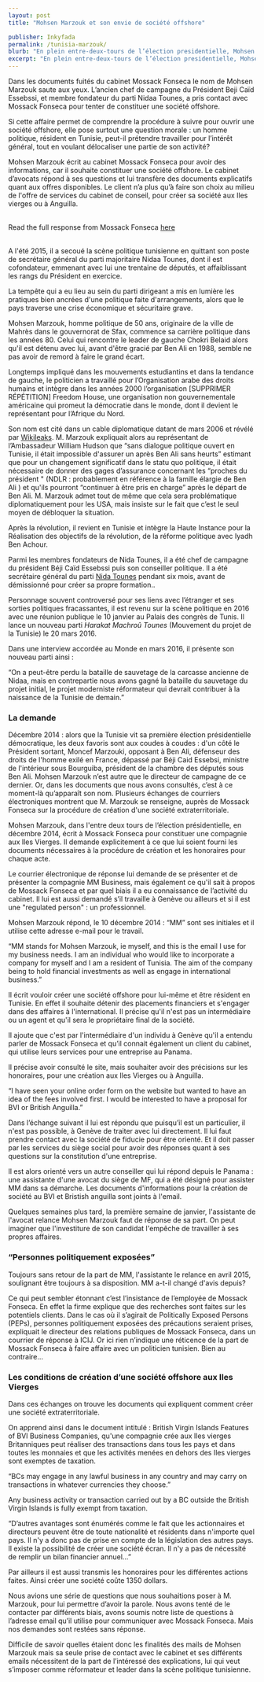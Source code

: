 ```yaml
---
layout: post
title: "Mohsen Marzouk et son envie de société offshore"

publisher: Inkyfada
permalink: /tunisia-marzouk/
blurb: "En plein entre-deux-tours de l’élection presidentielle, Mohsen Marzouk, alors directeur de campagne de Béji Caid Essebsi, prend contact avec Mossack Fonseca, pour ouvrir une société offshore."
excerpt: "En plein entre-deux-tours de l’élection presidentielle, Mohsen Marzouk, alors directeur de campagne de Béji Caid Essebsi, prend contact avec Mossack Fonseca, pour ouvrir une société offshore."
---
```


Dans les documents fuités du cabinet Mossack Fonseca  le nom de Mohsen Marzouk saute aux yeux. L’ancien chef de campagne du Président Beji Caïd Essebssi, et membre fondateur du parti Nidaa Tounes, a pris contact avec Mossack Fonseca pour tenter de constituer une société offshore.
 
Si cette affaire permet de comprendre la procédure à suivre pour ouvrir une société offshore, elle pose surtout une question morale : un homme politique, résident en Tunisie, peut-il prétendre travailler pour l’intérêt général, tout en voulant délocaliser une partie de son activité?
  
Mohsen Marzouk écrit au cabinet Mossack Fonseca pour avoir des informations, car il souhaite constituer une société offshore. Le cabinet d’avocats répond à ses questions et lui transfère des documents explicatifs quant aux offres disponibles. Le client n’a plus qu’à faire son choix au milieu de l'offre de services du cabinet de conseil, pour créer sa société aux Iles vierges ou à Anguilla.

<br/>
<div class="panel panel-default">
  <div class="panel-heading">
  Read the full response from Mossack Fonseca <a href="https://sourceafrica.net/documents/***REMOVED***.html" target="_blank">here</a>
  </div>
</div>
<br/>

A l'été 2015, il a secoué la scène politique tunisienne  en quittant son poste de secrétaire général du parti majoritaire Nidaa Tounes, dont il est cofondateur, emmenant avec lui une trentaine de députés, et affaiblissant les rangs du Président en exercice.
 
La tempête qui a eu lieu au sein du parti dirigeant a mis en lumière les pratiques bien ancrées d'une politique faite d'arrangements, alors que le pays traverse une crise économique et sécuritaire grave.
 
Mohsen Marzouk, homme politique de 50 ans, originaire de la ville de Mahrès dans le gouvernorat de Sfax, commence sa carrière politique dans les années 80. Celui qui rencontre le leader de gauche Chokri Belaid alors qu'il est détenu avec lui, avant d'être gracié par Ben Ali en 1988, semble ne pas avoir de remord à faire le grand écart.
 
Longtemps impliqué dans les mouvements estudiantins et dans la tendance de gauche, le politicien a travaillé pour l’Organisation arabe des droits humains et intègre dans les années 2000 l’organisation [SUPPRIMER RÉPÉTITION] Freedom House, une organisation non gouvernementale américaine qui promeut la démocratie dans le monde, dont il devient le représentant pour l’Afrique du Nord.
 
Son nom est cité dans un cable diplomatique datant de mars 2006 et révélé par [Wikileaks](https://wikileaks.org/plusd/cables/06TUNIS1255_a.html). M. Marzouk expliquait alors au représentant de l’Ambassadeur William Hudson que “sans dialogue politique ouvert en Tunisie, il était impossible d'assurer un après Ben Ali sans heurts” estimant que pour un changement significatif dans le statu quo politique, il était nécessaire de donner des gages d’assurance concernant les “proches du président " (NDLR : probablement en référence à la famille élargie de Ben Ali ) et qu'ils pourront “continuer à être pris en charge” après le départ de Ben Ali. M. Marzouk admet tout de même que cela sera problématique diplomatiquement pour les USA, mais insiste sur le fait que c’est le seul moyen de débloquer la situation.
 
Après la révolution, il revient en Tunisie et intègre la Haute Instance pour la Réalisation des objectifs de la révolution, de la réforme politique avec Iyadh Ben Achour.

Parmi les membres fondateurs de Nida Tounes, il a été chef de campagne du président Béji Caïd Essebssi puis son conseiller politique. Il a été secrétaire général du parti [Nida Tounes](http://www.lemonde.fr/afrique/article/2016/03/16/en-tunisie-le-parti-nidaa-tounes-est-devenu-une-coquille-vide_4883993_3212.html) pendant six mois, avant de démissionné pour créer sa propre formation..
  
Personnage souvent controversé pour ses liens avec l’étranger et ses sorties politiques fracassantes, il est revenu sur la scène politique en 2016 avec une réunion publique le 10 janvier au Palais des congrès de Tunis. Il lance un nouveau parti *Harakat Machroû Tounes* (Mouvement du projet de la Tunisie) le 20 mars 2016.
 
Dans une interview accordée au Monde en mars 2016, il présente son nouveau parti ainsi :

“On a peut-être perdu la bataille de sauvetage de la carcasse ancienne de Nidaa, mais en contrepartie nous avons gagné la bataille du sauvetage du projet initial, le projet moderniste réformateur qui devrait contribuer à la naissance de la Tunisie de demain.”

### La demande

Décembre 2014 : alors que la Tunisie vit sa première élection présidentielle démocratique, les deux favoris sont aux coudes à coudes : d'un côté le Président sortant, Moncef Marzouki, opposant à Ben Ali, défenseur des droits de l'homme exilé en France, dépassé par Béji Caid Essebsi, ministre de l'intérieur sous Bourguiba, président de la chambre des députés sous Ben Ali.
Mohsen Marzouk n’est autre que le directeur de campagne de ce dernier. Or, dans les documents que nous avons consultés, c’est à ce moment-là qu’apparaît son nom. Plusieurs échanges de courriers électroniques montrent que  M. Marzouk se renseigne, auprès de Mossack Fonseca sur la procédure de création  d'une société extraterritoriale.

Mohsen Marzouk, dans l'entre deux tours de l’élection présidentielle, en décembre 2014, écrit à Mossack Fonseca pour constituer une compagnie aux Iles Vierges. Il demande explicitement à ce que lui soient fourni les documents nécessaires à la procédure de création et les honoraires pour chaque acte.
 
Le courrier électronique de réponse lui demande de se présenter et de présenter la compagnie MM Business,  mais également ce qu'il sait à propos de Mossack Fonseca et par quel biais il a eu connaissance de l’activité du cabinet. Il lui est aussi demandé s’il travaille à Genève ou ailleurs et si il est une "regulated person" : un professionnel.


Mohsen Marzouk répond, le 10 décembre 2014 : “MM” sont ses initiales et il utilise cette adresse e-mail pour le travail.
 
“MM stands for Mohsen Marzouk, ie myself, and this is the email I use for my business needs.
I am an individual who would like to incorporate a company for myself and I am a resident of Tunisia. The aim of the company being to hold financial investments as well as engage in international business.”

 
Il écrit vouloir créer une société offshore pour lui-même et être résident en Tunisie. En effet il souhaite détenir des placements financiers et s'engager dans des affaires à l'international. Il précise qu'il n'est pas un intermédiaire ou un agent et qu'il sera le propriétaire final de la société.
 
Il ajoute que c'est par l'intermédiaire d'un individu à Genève qu'il a entendu parler de Mossack Fonseca et qu’il connait également un client du cabinet, qui utilise leurs services pour une entreprise au Panama.
 
Il précise avoir consulté le site, mais souhaiter avoir des précisions sur les honoraires, pour une création aux Iles Vierges ou à Anguilla.
 
“I have seen your online order form on the website but wanted to have an idea of the fees involved first. I would be interested to have a proposal for BVI or British Anguilla.”

Dans l’échange suivant il lui est répondu que puisqu’il est un particulier, il n'est pas possible, à Genève de traiter avec lui directement. Il lui faut prendre contact avec la société de fiducie pour être orienté. Et il doit passer par les services du siège social pour avoir des réponses quant à ses questions sur la constitution d'une entreprise.
 
Il est alors orienté vers un autre conseiller qui lui répond depuis le Panama : une assistante d'une avocat du siège de MF, qui a été désigné pour assister MM dans sa démarche. Les documents d'informations pour la création de société au BVI et Bristish anguilla sont joints à l'email.

Quelques semaines plus tard, la première semaine de janvier, l'assistante de l'avocat relance Mohsen Marzouk faut de réponse de sa part. On peut imaginer que l'investiture de son candidat l'empêche de travailler à ses propres affaires.

### “Personnes politiquement exposées”

Toujours sans retour de la part de MM, l'assistante le relance en avril 2015, soulignant être toujours à sa disposition. MM a-t-il changé d'avis depuis?
 
Ce qui peut sembler étonnant c’est l’insistance de l’employée de Mossack Fonseca. En effet la firme explique que des recherches sont faites sur les potentiels clients. Dans le cas où il s’agirait de Politically Exposed Persons (PEPs), personnes politiquement exposées des précautions seraient prises, expliquait le directeur des relations publiques de Mossack Fonseca, dans un courrier de réponse à ICIJ. Or ici rien n’indique une réticence de la part de Mossack Fonseca à faire affaire avec un politicien tunisien. Bien au contraire…


### Les conditions de création d’une société offshore aux Iles Vierges

Dans ces échanges on trouve les documents qui expliquent comment créer une société extraterritoriale.
 
On apprend ainsi dans le document intitulé :  British Virgin Islands Features of BVI Business Companies, qu'une compagnie crée aux Iles vierges Britanniques peut réaliser des transactions dans tous les pays et dans toutes les monnaies et que les activités menées en dehors des Iles vierges sont exemptes de taxation.
 
“BCs may engage in any lawful business in any country and may carry on transactions in whatever currencies they choose.”
 
Any business activity or transaction carried out by a BC outside the British Virgin Islands is fully exempt from taxation.
 
“D’autres avantages sont énumérés comme le fait que les actionnaires et directeurs peuvent être de toute nationalité et résidents dans n'importe quel pays. Il n'y a donc pas de prise en compte de la législation des autres pays. Il existe la possibilité de créer une société écran. Il n'y a pas de nécessité de remplir un bilan financier annuel…”
 
Par ailleurs il est aussi transmis les honoraires pour les différentes actions faites. Ainsi créer une société coûte 1350 dollars.
 
Nous avions une série de questions que nous souhaitions poser à M. Marzouk, pour lui permettre d’avoir la parole. Nous avons tenté de le contacter par différents biais, avons soumis notre liste de questions à l’adresse email qu’il utilise pour communiquer avec Mossack Fonseca. Mais nos demandes sont restées sans réponse.

Difficile de savoir quelles étaient donc les finalités des mails de Mohsen Marzouk mais sa seule prise de contact avec le cabinet et ses différents emails nécessitent de la part de l’intéressé des explications, lui qui veut s’imposer comme réformateur et leader dans la scène politique tunisienne.
